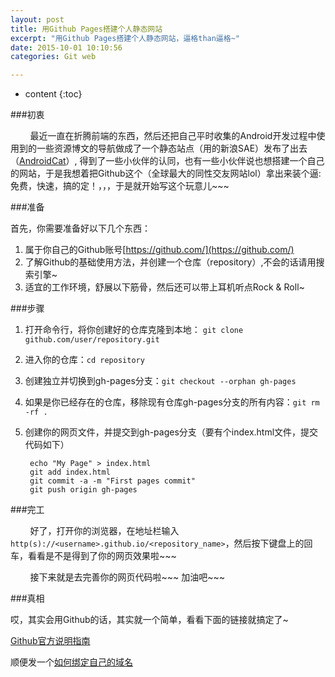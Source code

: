 ```yaml
---
layout: post
title: 用Github Pages搭建个人静态网站
excerpt: "用Github Pages搭建个人静态网站，逼格than逼格~"
date: 2015-10-01 10:10:56
categories: Git web

---
```



* content
{:toc}




###初衷

&nbsp;&nbsp;&nbsp;&nbsp;&nbsp;&nbsp;&nbsp; 
最近一直在折腾前端的东西，然后还把自己平时收集的Android开发过程中使用到的一些资源博文的导航做成了一个静态站点（用的新浪SAE）发布了出去（[AndroidCat](http://www.androidcat.com/)）, 得到了一些小伙伴的认同，也有一些小伙伴说也想搭建一个自己的网站，于是我想着把Github这个（全球最大的同性交友网站lol）拿出来装个逼:免费，快速，搞的定！，，，于是就开始写这个玩意儿~~~


###准备


首先，你需要准备好以下几个东西：

1. 属于你自己的Github账号[https://github.com/](https://github.com/)
2. 了解Github的基础使用方法，并创建一个仓库（repository）,不会的话请用搜索引擎~
3. 适宜的工作环境，舒展以下筋骨，然后还可以带上耳机听点Rock & Roll~


###步骤

1. 打开命令行，将你创建好的仓库克隆到本地： `git clone github.com/user/repository.git`
2. 进入你的仓库：`cd repository`
3. 创建独立并切换到gh-pages分支：`git checkout --orphan gh-pages`
4. 如果是你已经存在的仓库，移除现有仓库gh-pages分支的所有内容：`git rm -rf .`
5. 创建你的网页文件，并提交到gh-pages分支（要有个index.html文件，提交代码如下）


		echo "My Page" > index.html
		git add index.html
		git commit -a -m "First pages commit"
		git push origin gh-pages



###完工

&nbsp;&nbsp;&nbsp;&nbsp;&nbsp;&nbsp;&nbsp; 
好了，打开你的浏览器，在地址栏输入`http(s)://<username>.github.io/<repository_name>`，然后按下键盘上的回车，看看是不是得到了你的网页效果啦~~~

&nbsp;&nbsp;&nbsp;&nbsp;&nbsp;&nbsp;&nbsp; 
接下来就是去完善你的网页代码啦~~~ 加油吧~~~

###真相

哎，其实会用Github的话，其实就一个简单，看看下面的链接就搞定了~

[Github官方说明指南](https://help.github.com/articles/creating-project-pages-manually/)

顺便发一个[如何绑定自己的域名](https://help.github.com/articles/setting-up-a-custom-domain-with-github-pages/)

